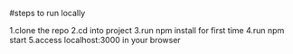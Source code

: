 #steps to run locally

1.clone the repo
2.cd into project
3.run npm install for first time
4.run npm start
5.access localhost:3000 in your browser
